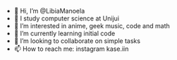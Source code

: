 - 👋 Hi, I’m @LibiaManoela
- 📖 I study computer science at Unijui
- 👀 I’m interested in anime, geek music, code and math
- 🌱 I’m currently learning initial code
- 💞️ I’m looking to collaborate on simple tasks
- 📫 How to reach me: instagram kase.iin

<!---
LibiaManoela/LibiaManoela is a ✨ special ✨ repository because its `README.md` (this file) appears on your GitHub profile.
You can click the Preview link to take a look at your changes.
--->
